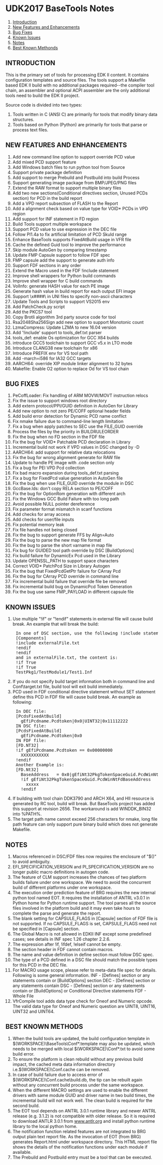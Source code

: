 # UDK2017 BaseTools Notes
1. [Introduction](#introduction)
2. [New Features and Enhancements](#new-features-and-enhancements)
3. [Bug Fixes](#bug-fixes)
4. [Known Issues](#known-issues)
5. [Notes](#notes)
6. [Best Known Methonds](#best-known-methods)


##  INTRODUCTION
This is the primary set of tools for processing EDK II content. It contains configuration templates and source files.
The tools support a Makefile based EDK II build with no additional packages required--the compiler tool chain, an assembler
and optional ACPI assembler are the only additional tools need to build the EDK II project.

Source code is divided into two types:
1) Tools written in C (ANSI C) are primarily for tools that modify binary data structures.
2) Tools based on Python (Python) are primarily for tools that parse or process text files.

##  NEW FEATURES AND ENHANCEMENTS
1.  Add new command line option to support override PCD value
2.  Add mixed PCD support feature
3.  Add Windows batch files to run python tool from Source
4.  Support private package definition
5.  Add support to merge Prebuild and Postbuild into build Process
6.  Support generating image package from BMP/JPEG/PNG files
7.  Extend the RAW format to support multiple binary files
8.  Add two new sections(Conditional directives section, Unused PCDs section) for PCD in the build report
9.  Add a VPD report subsection of FLASH to the Report
10. Add a alignment check based on value type for VOID* PCDs in VPD region
11. Add support for INF statement in FD region
12. Build Tools support multiple workspace
13. Support PCD value to use expression in the DEC file
14. Follow PI1.4a to fix artificial limitation of PCD SkuId range
15. Enhance BaseTools supports FixedAtBuild usage in VFR file
16. Cache the defined Guid tool to improve the performance
17. Skip module AutoGen by comparing timestamp
18. Update FMP Capsule support to follow FDF spec
19. FMP capsule add the support to generate auth info
20. Support FDF sections in any order
21. Extend the Macro used in the FDF !include statement
22. Improve shell wrappers for Python build commands
23. Improve shell wrapper for C build commands
24. VolInfo: generate HASH value for each PE image
25. Generate hash value in build report for each output EFI image
26. Support \x####\ in UNI files to specify non-ascii characters
27. Update Tools and Scripts to support VS2015 env
28. Add PatchCheck.py script
29. Add the PKCS7 tool
30. Copy Brotli algorithm 3rd party source code for tool
31. Rsa2048Sha256Sign add new option to support Monotonic count
32. LzmaCompress: Update LZMA to new 16.04 version
33. Add '!include' support to tools_def.txt parser
34. tools_def: enable Os optimization for GCC X64 builds
35. introduce GCC5 toolchain to support GCC v5.x in LTO mode
36. Introduce CLANG38 new toolchain for x86
37. Introduce PREFIX env for VS tool path
38. Add -march=i586 for IA32 GCC targets
39. AARCH64: override XIP module linker alignment to 32 bytes
40. Makefile: Enable O2 option to replace Od for VS tool chain

##  BUG FIXES
1.  PeCoffLoader: Fix handling of ARM MOVW/MOVT instruction relocs
2.  Fix the issue to support windows root directory
3.  Add extern protocol/PPI/GUID definition in AutoGen for Library
4.  Add new option to not zero PE/COFF optional header fields
5.  Add build error detection for Dynamic PCD name conflict
6.  Fix nmake failure due to command-line length limitation
7.  Fix a bug when apply patches to SEC use the FILE_GUID override
8.  Process the files by the priority in BUILDRULEORDER
9.  Fix the bug when no FD section in the FDF file
10. Fix the bug for VOID* Patchable PCD declaration in Library
11. Incremental build not work if VPD values in DSC changed by -D
12. AARCH64: add support for relative data relocations
13. Fix the bug for wrong alignment generate for RAW file
14. Update to handle PE image with .code section only
15. Fix a bug for PEI VPD Pcd collection
16. Fix bad macro expansion during tools_def.txt parsing
17. Fix a bug for FixedPcd value generation in AutoGen file
18. Fix the bug when use FILE_GUID override the module in DSC
19. GccBase.lds: don't copy RELA section to PE/COFF
20. Fix the bug for OptionRom generation with different arch
21. Fix the Windows GCC Build Failure with too long path
22. Avoid possible NULL pointer dereference
23. Fix parameter format mismatch in scanf functions
24. Add checks for array access
25. Add checks for user/file inputs
26. Fix potential memory leak
27. Fix file handles not being closed
28. Fix the bug to support generate FFS by Align=Auto
29. Fix the bug to parse the new map file format
30. Fix the bug to parse the short varname in map file
31. Fix bug for GUIDED tool path override by DSC [BuildOptions]
32. Fix build failure for DynamicEx Pcd used in the Library
33. Update OPENSSL_PATH to support space characters
34. Correct VOID* PatchPcd Size in Library Autogen
35. Fix the bug that FixedPcdGetPtr failure for CArray Pcd
36. Fix the bug for CArray PCD override in command line
37. Fix incremental build failure that override file be removed
38. Fix incremental build bug on DynamicPcd Token Generation
39. Fix the bug use same FMP_PAYLOAD in different capsule file

##  KNOWN ISSUES
1.  Use multiple "!if" or "!endif" statements in external file will cause build break.
An example that will break the build:
<pre>
    In one of DSC section, use the following !include statement such as:
    [Components]
    !include externalFile.txt
    !endif
    !endif
    and in externalFile.txt, the content is:
    !if True
    !if True
    TestPkg1/TestModule1/Test1.Inf
</pre>    
2.  If you do not specify build target information both in command line and Conf\target.txt file, build tool will exit build
    immediately.
3.  PCD used in FDF conditional directive statement without SET statement define this PCD in FDF file will cause build break.
    An example as following:
<pre>
    In DEC file:
    [PcdsFixedAtBuild]
      gEfiPcdname.Pcdtoken|0x0|UINT32|0x11112222
    IN DSC file:
    [PcdsFixedAtBuild]
      gEfiPcdname.Pcdtoken|0x0
    IN FDF file:
    [FD.NT32]
    !if gEfiPcdname.Pcdtoken == 0x00000000
      XXXXXXXXXXX
    !endif
    Another Example is:
    [FD.Nt32]
      BaseAddress   = 0x0|gEfiNt32PkgTokenSpaceGuid.PcdWinNtFdBaseAddress
      !if gEfiNt32PkgTokenSpaceGuid.PcdWinNtFdBaseAddress
        xxxxx
      !endif
</pre>    
4.  If building with tool chain DDK3790 and ARCH X64, and HII resource is generated by RC tool, build will break. But BaseTools
    project has added this support at revision 2656. The workaround is add WINDDK_BIN32 into %PATH%.
5.  The target path name cannot exceed 256 characters for nmake, long file path feature can only support pure binary build
    which does not generate Makefile.

##  NOTES
1.  Macros referenced in DSC/FDF files now requires the enclosure of "$()" to avoid ambiguity.
2.  EFI_SPECIFICATION_VERSION and PI_SPECIFICATION_VERSION are no longer public macro definitions in autogen code.
3.  The feature of CLM support increases the chances of two platform builds failure under one workspace. We need to
    avoid the concurrent build of different platforms under one workspace.
4.  The execution order prediction feature of BRG requires the new internal python tool named EOT. It requires the
    installation of ANTRL v3.0.1 in Python home for Python runtime support. The tool parses all the source files
    involved in the platform build and it may even take hours to complete the parse and generate the report.
5.  The blank setting for CAPSULE_FLAGS in [Capsule] section of FDF file is not supported. If no CAPSULE_FLAGS is set,
    CAPSULE_FLAGS need not be specified in [Capsule] section.
6.  The Global Macro is not allowed in EDKII INF except some predefined cases; see details in INF spec 1.26 chapter 2.2.6.
7.  The expression after !if, !ifdef, !elseif cannot be empty.
8.  The section header in FDF cannot contain macros.
9.  The name and value definition in define section must follow DSC spec.
10. The type of a PCD defined in a DSC file should match the possible types for this PCD in the DEC file.
11. For MACRO usage scope, please refer to meta-data file spec for details. Following is some general information.
    INF - [Defines] section or any statements contain <PATH> or [BuildOptions] section
    DEC - [Defines] section or any statements contain <PATH>
    DSC - [Defines] section or any statements contain <PATH> or [BuildOptions] or Conditional Directive statements
    FDF - Whole File
12. VfrCompile tool adds data type check for Oneof and Numeric opcode. The valid data type for Oneof and Numeric question
    are UINT8, UINT16, UINT32 and UINT64.


##  BEST KNOWN METHODS
1.  When the build tools are updated, the build configuration template in $(WORKSPACE)\BaseTools\Conf\*.template may also
    be updated, which needs to be merged with local $(WORKSPACE)\Conf\*.txt to avoid some build error.
2.  To ensure the platform is clean rebuild without any previous build impact, the cached meta data information directory
    i.e.$(WORKSPACE)\Conf\.cache can be removed.
3.  In case of build failure due to access error of $(WORKSPACE)\Conf\.cache\build.db, the tip can be rebuilt again without
    any concurrent build process under the same workspace.
4.  When the different MACRO settings are used to enable the different drivers with same module GUID and driver name in
    two build times, the incremental build will not work well. The clean build is required for the second build.
5.  The EOT tool depends on ANTRL 3.0.1 runtime library and newer ANTRL release (e.g. 3.1.2) is not compatible with older
    release. So it is required to download ANTLR 3.0.1 from www.antlr.org and install python runtime library to the local
    python home.
6.  The notification function related features are not integrated to BRG output plain text report file. As the invocation
    of EOT (from BRG) generates Report.html under workspace directory. This HTML report file shows the details of the notification
    functions under each module if available.
7.  The Prebuild and Postbuild entry must be a tool that can be executed.
